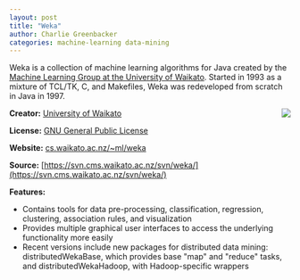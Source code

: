 ```yaml
---
layout: post
title: "Weka"
author: Charlie Greenbacker
categories: machine-learning data-mining
---
```

Weka is a collection of machine learning algorithms for Java created by the [Machine Learning Group at the University of Waikato](http://www.cs.waikato.ac.nz/~ml/). Started in 1993 as a mixture of TCL/TK, C, and Makefiles, Weka was redeveloped from scratch in Java in 1997.

[<img style="float: right" src="{{ site.url }}/img/Weka_logo.png" />](http://www.cs.waikato.ac.nz/~ml/weka/)

__Creator:__ [University of Waikato](http://www.waikato.ac.nz/)

__License:__ [GNU General Public License](http://opensource.org/licenses/gpl-license)

__Website:__ [cs.waikato.ac.nz/~ml/weka](http://www.cs.waikato.ac.nz/~ml/weka/)

__Source:__ [https://svn.cms.waikato.ac.nz/svn/weka/](https://svn.cms.waikato.ac.nz/svn/weka/)

__Features:__

* Contains tools for data pre-processing, classification, regression, clustering, association rules, and visualization
* Provides multiple graphical user interfaces to access the underlying functionality more easily
* Recent versions include new packages for distributed data mining: distributedWekaBase, which provides base "map" and "reduce" tasks, and distributedWekaHadoop, with Hadoop-specific wrappers
